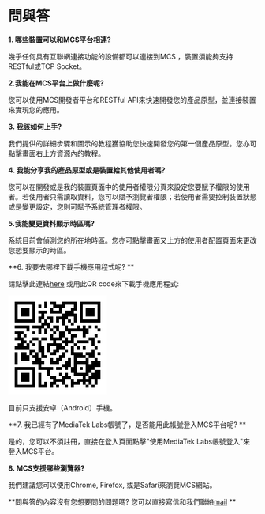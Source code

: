 # 問與答

**1. 哪些裝置可以和MCS平台相連?**

幾乎任何具有互聯網連接功能的設備都可以連接到MCS ，裝置須能夠支持RESTful或TCP Socket。


**2.我能在MCS平台上做什麼呢?**

您可以使用MCS開發者平台和RESTful API來快速開發您的產品原型，並連接裝置來實現您的應用。

**3. 我該如何上手?**

我們提供的詳細步驟和圖示的教程獲協助您快速開發您的第一個產品原型。您亦可點擊畫面右上方資源內的教程。

**4. 我能分享我的產品原型或是裝置給其他使用者嗎?**

您可以在開發或是我的裝置頁面中的使用者權限分頁來設定您要賦予權限的使用者。若使用者只需讀取資料，您可以賦予瀏覽者權限；若使用者需要控制裝置狀態或是變更設定，您則可賦予系統管理者權限。


**5.我能變更資料顯示時區嗎?**

系統目前會偵測您的所在地時區。您亦可點擊畫面又上方的使用者配置頁面來更改您想要顯示的時區。

**6. 我要去哪裡下載手機應用程式呢? **

請點擊此連結[here](http://mcs.mediatek.com/iot/mobile/android) 或用此QR code來下載手機應用程式:

![](../images/mobileapp_android.png)

目前只支援安卓（Android）手機。

**7. 我已經有了MediaTek Labs帳號了，是否能用此帳號登入MCS平台呢? **

是的，您可以不須註冊，直接在登入頁面點擊"使用MediaTek Labs帳號登入"來登入MCS平台。


**8. MCS支援哪些瀏覽器?**

我們建議您可以使用Chrome, Firefox, 或是Safari來瀏覽MCS網站。


**問與答的內容沒有您想要問的問題嗎? 您可以直接寫信和我們聯絡[mail](mtkcloudsandbox@mediatek.com) **
